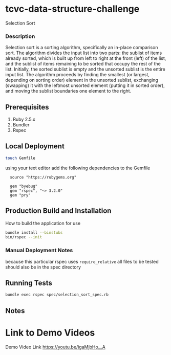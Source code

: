 # tcvc-data-structure-challenge
Selection Sort

### Description

Selection sort is a sorting algorithm, specifically an in-place comparison sort.
The algorithm divides the input list into two parts: the sublist of items already sorted,
which is built up from left to right at the front (left) of the list, and the sublist of
items remaining to be sorted that occupy the rest of the list. Initially, the sorted
sublist is empty and the unsorted sublist is the entire input list. The algorithm proceeds
by finding the smallest (or largest, depending on sorting order) element in the unsorted
sublist, exchanging (swapping) it with the leftmost unsorted element (putting it in sorted order),
and moving the sublist boundaries one element to the right.

## Prerequisites
1. Ruby 2.5.x
2. Bundler
3. Rspec

## Local Deployment
```bash
touch Gemfile
```
using your text editor add the following dependencies to the Gemfile

```
  source "https://rubygems.org"

  gem "byebug"
  gem "rspec", "~> 3.2.0"
  gem "pry"
```


## Production Build and Installation
How to build the application for use
```bash
bundle install --binstubs
bin/rspec --init
```

### Manual Deployment Notes
because this particular rspec uses `require_relative` 
all files to be tested should also be in the spec directory

## Running Tests
```bash
bundle exec rspec spec/selection_sort_spec.rb
```
## Notes

# Link to Demo Videos
Demo Video Link
https://youtu.be/igaMjbHo__A
